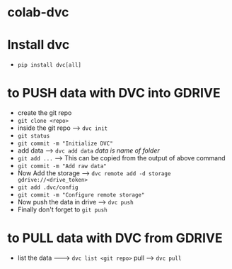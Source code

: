 # colab-dvc

# Install dvc
- ```pip install dvc[all]```

# to PUSH data with DVC into GDRIVE
- create the git repo
- ``` git clone <repo> ```
- inside the git repo --> ```dvc init```
- ```git status```
- ```git commit -m "Initialize DVC"```
- add data --> ```dvc add data``` _data is name of folder_
- ```git add ...``` --> This can be copied from the output of above command
- ```git commit -m "Add raw data"```
- Now Add the storage --> ```dvc remote add -d storage gdrive://<drive_token>```
- ```git add .dvc/config```
- ```git commit -m "Configure remote storage"```
- Now push the data in drive --> ```dvc push```
- Finally don't forget to ```git push```

# to PULL data with DVC from GDRIVE
- list the data ---> ```dvc list <git repo>```
  pull --> ```dvc pull```
  
  
